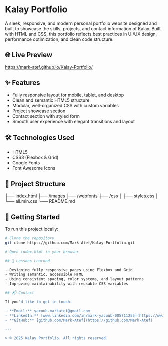 # Kalay Portfolio

A sleek, responsive, and modern personal portfolio website designed and built to showcase the skills, projects, and contact information of Kalay. Built with HTML and CSS, this portfolio reflects best practices in UI/UX design, performance optimization, and clean code structure.

## 🌐 Live Preview

https://mark-atef.github.io/Kalay-Portfolio/

## ✨ Features

- Fully responsive layout for mobile, tablet, and desktop  
- Clean and semantic HTML5 structure  
- Modular, well-organized CSS with custom variables  
- Project showcase section  
- Contact section with styled form  
- Smooth user experience with elegant transitions and layout  

## 🛠️ Technologies Used

- HTML5  
- CSS3 (Flexbox & Grid)  
- Google Fonts  
- Font Awesome Icons  

## 📁 Project Structure

├── index.html
├── /images
├── /webfonts
├── /css
│ ├── styles.css
│ └── all.min.css
└── README.md



## 🚀 Getting Started

To run this project locally:

```bash
# Clone the repository
git clone https://github.com/Mark-Atef/Kalay-Portfolio.git

# Open index.html in your browser

## 🧠 Lessons Learned

- Designing fully responsive pages using Flexbox and Grid  
- Writing semantic, accessible HTML  
- Using consistent spacing, color systems, and layout patterns  
- Improving maintainability with reusable CSS variables  

## 📬 Contact

If you'd like to get in touch:

- **Email:** yacoub.markatef@gmail.com  
- **LinkedIn:** [www.linkedin.com/in/mark-yacoub-005711255](https://www.linkedin.com/in/mark-yacoub-005711255)  
- **GitHub:** [github.com/Mark-Atef](https://github.com/Mark-Atef)  

---

> © 2025 Kalay Portfolio. All rights reserved.


